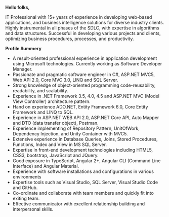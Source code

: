 <b>Hello folks,</b>
<p>IT Professional with 15+ years of experience in developing web-based applications, and business intelligence solutions for diverse industry clients. Highly instrumental in all phases of the SDLC, with expertise in algorithms and data structures. Successful in developing various projects and clients, optimizing business procedures, processes, and productivity.</p>
<b>Profile Summery</b>
<ul>
<li>A result-oriented professional experience in application development using Microsoft technologies. Currently working as Software Developer Manager.</li>
<li>Passionate and pragmatic software engineer in C#, ASP.NET MVC5, Web API 2.0, Core MVC 3.0, LINQ and SQL Server.</li>
<li>Strong knowledge of object-oriented programming code-reusability, readability, and scalability.</li>
<li>Experience in .NET Framework 3.5, 4.0, 4.5 and ASP.NET MVC (Model View Controller) architecture pattern.</li>
<li>Hand on experience ADO.NET, Entity Framework 6.0, Core Entity Framework and LINQ to SQL.</li>
<li>Experience in ASP.NET WEB API 2.0, ASP.NET Core API, Auto Mapper and DTO (data transfer object), Postman.</li>
<li>Experience implementing of Repository Pattern, UnitOfWork, Dependency Injection, and Unity Container with MVC5.</li>
<li>Extensive experience in Database Queries, Joins, Stored Procedures, Functions, Index and View in MS SQL Server.</li>
<li>Expertise in front-end development technologies including HTML5, CSS3, bootstrap, JavaScript and JQuery.</li>
<li>Good exposure in TypeScript, Angular 2+, Angular CLI (Command Line Interface) and Angular Material.</li>
<li>Experience with software installations and configurations in various environments</li>
<li>Expertise tools such as Visual Studio, SQL Server, Visual Studio Code and GitHub.</li>
<li>Co-ordinate and collaborate with team members and quickly fit into exiting team.</li>
<li>Effective communicator with excellent relationship building and interpersonal skills.</li>
